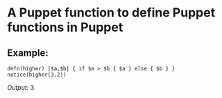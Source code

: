 A Puppet function to define Puppet functions in Puppet
======================================================

Example:
--------

    defn(higher) |$a,$b| { if $a > $b { $a } else { $b } }
    notice(higher(3,2))

*Output:* 3
